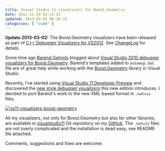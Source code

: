 ```yaml
---
title: Visual Studio 11 visualizers for Boost.Geometry
date: 2011-11-29 01:12:23
updated: 2013-03-02 00:20:23
categories: [ "code" ]
---
```


**Update 2013-03-02:** The Boost.Geometry visualizers have been released as part of
[C++ Debugger Visualizers for VS2012](https://cppvisualizers.codeplex.com/).
See [ChangeLog](https://cppvisualizers.codeplex.com/SourceControl/changeset/view/abc7d3c4b046#Changelog.txt) for details.


Some time ago [Barend Gehrels](http://barendgehrels.blogspot.com/) blogged about [Visual Studio 2010 debugger visualizers for Boost.Geometry](http://barendgehrels.blogspot.com/2011/05/debugger-visualizers.html). Barend's templates added to `autoexp.dat` file are of great help while working with the [Boost.Geometry](www.boost.org/doc/libs/release/libs/geometry/doc/html/index.html) library in Visual Studio.


Recently, I've started using [Visual Studio 11 Developer Preview](http://www.microsoft.com/download/en/details.aspx?id=27538) and discovered the [new style debugger visualizers](/?p=2289) this new edition introduces. I decided to port Barend's work to the new XML-based format in `.natvis` files.


[![vs11-visualizers-boost-geometry](http://farm8.staticflickr.com/7172/6421696735_8c7107bc3c_z.jpg)](http://www.flickr.com/photos/mloskot/6421696735/)


All my visualizers, not only for Boost.Geometry but also for other libraries, are available in [visualstudio11](https://github.com/mloskot/visualstudio11) Git repository on my [GitHub](https://github.com/mloskot/). The `.natvis` files are not overly complicated and the installation is dead easy, see README file attached.


Comments, suggestions and fixes are welcome.
